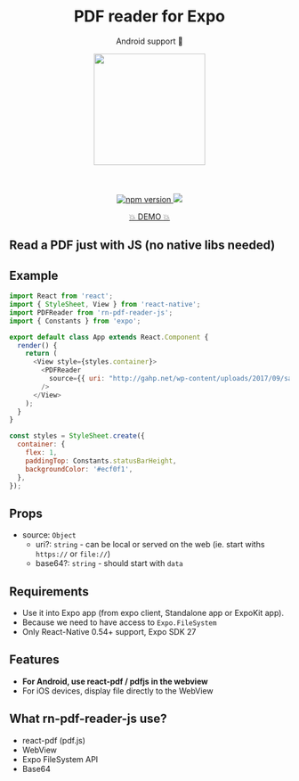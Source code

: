 <h1 align="center">PDF reader for Expo</h1>
<p align="center">Android support 🚀</p>

<p align="center">
   <img width="200" src="https://image.ibb.co/hqOy5y/Screenshot_20180531_185949.png" />
   <br/>
   <br/>
   <br/>
   <br/>
   <a href="https://www.npmjs.com/package/rn-pdf-reader-js"><img alt="npm version" src="https://badge.fury.io/js/rn-pdf-reader-js.svg"/>
   <a href="http://reactnative.gallery"><img src="https://img.shields.io/badge/reactnative.gallery-%F0%9F%8E%AC-green.svg"/></a>
</a>
</p>
<p align="center">
  <a href="https://exp.host/@xcarpentier/rn-pdf-reader-example">💥 DEMO 💥</a>
</p>

## Read a PDF just with JS (no native libs needed)

## Example

```javascript
import React from 'react';
import { StyleSheet, View } from 'react-native';
import PDFReader from 'rn-pdf-reader-js';
import { Constants } from 'expo';

export default class App extends React.Component {
  render() {
    return (
      <View style={styles.container}>
        <PDFReader
          source={{ uri: "http://gahp.net/wp-content/uploads/2017/09/sample.pdf" }}
        />
      </View>
    );
  }
}

const styles = StyleSheet.create({
  container: {
    flex: 1,
    paddingTop: Constants.statusBarHeight,
    backgroundColor: '#ecf0f1',
  },
});
```

## Props
* source: `Object`
  * uri?: `string` - can be local or served on the web (ie. start withs `https://` or `file://`)
  * base64?: `string` - should start with `data`

## Requirements
* Use it into Expo app (from expo client, Standalone app or ExpoKit app).
* Because we need to have access to `Expo.FileSystem`
* Only React-Native 0.54+ support, Expo SDK 27

## Features
* **For Android, use react-pdf / pdfjs in the webview**
* For iOS devices, display file directly to the WebView

## What rn-pdf-reader-js use?

* react-pdf (pdf.js)
* WebView
* Expo FileSystem API
* Base64

